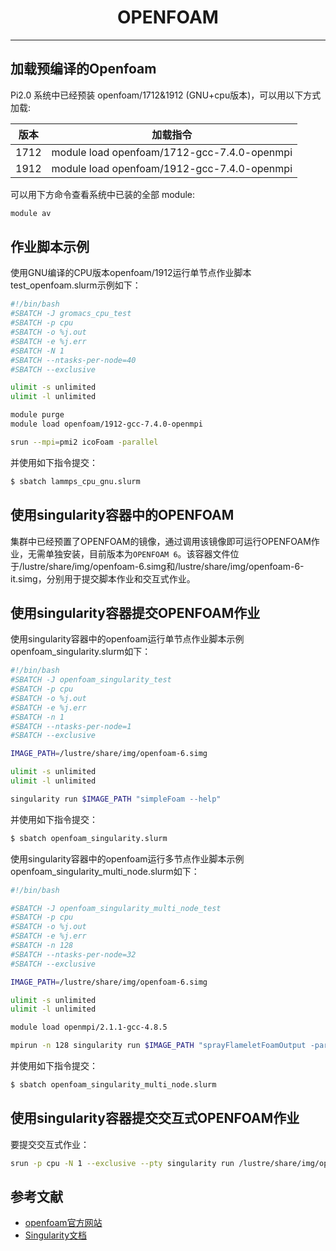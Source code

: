 # <center>OPENFOAM<center>

---------

## 加载预编译的Openfoam

Pi2.0 系统中已经预装 openfoam/1712&1912 (GNU+cpu版本)，可以用以下方式加载: 

版本|加载指令
---|:--:
1712| module load openfoam/1712-gcc-7.4.0-openmpi 
1912| module load openfoam/1912-gcc-7.4.0-openmpi

可以用下方命令查看系统中已装的全部 module:
```bash
module av
```

## 作业脚本示例

使用GNU编译的CPU版本openfoam/1912运行单节点作业脚本test_openfoam.slurm示例如下：

```bash
#!/bin/bash
#SBATCH -J gromacs_cpu_test
#SBATCH -p cpu
#SBATCH -o %j.out
#SBATCH -e %j.err
#SBATCH -N 1
#SBATCH --ntasks-per-node=40
#SBATCH --exclusive

ulimit -s unlimited
ulimit -l unlimited

module purge
module load openfoam/1912-gcc-7.4.0-openmpi

srun --mpi=pmi2 icoFoam -parallel
```

并使用如下指令提交：

```bash
$ sbatch lammps_cpu_gnu.slurm
```

## 使用singularity容器中的OPENFOAM

集群中已经预置了OPENFOAM的镜像，通过调用该镜像即可运行OPENFOAM作业，无需单独安装，目前版本为`OPENFOAM 6`。该容器文件位于/lustre/share/img/openfoam-6.simg和/lustre/share/img/openfoam-6-it.simg，分别用于提交脚本作业和交互式作业。

## 使用singularity容器提交OPENFOAM作业

使用singularity容器中的openfoam运行单节点作业脚本示例openfoam_singularity.slurm如下：

```bash
#!/bin/bash
#SBATCH -J openfoam_singularity_test
#SBATCH -p cpu
#SBATCH -o %j.out
#SBATCH -e %j.err
#SBATCH -n 1
#SBATCH --ntasks-per-node=1
#SBATCH --exclusive

IMAGE_PATH=/lustre/share/img/openfoam-6.simg

ulimit -s unlimited
ulimit -l unlimited

singularity run $IMAGE_PATH "simpleFoam --help"
```

并使用如下指令提交：

```bash
$ sbatch openfoam_singularity.slurm
```

使用singularity容器中的openfoam运行多节点作业脚本示例openfoam_singularity_multi_node.slurm如下：

```bash
#!/bin/bash

#SBATCH -J openfoam_singularity_multi_node_test
#SBATCH -p cpu
#SBATCH -o %j.out
#SBATCH -e %j.err
#SBATCH -n 128
#SBATCH --ntasks-per-node=32
#SBATCH --exclusive

IMAGE_PATH=/lustre/share/img/openfoam-6.simg

ulimit -s unlimited
ulimit -l unlimited

module load openmpi/2.1.1-gcc-4.8.5

mpirun -n 128 singularity run $IMAGE_PATH "sprayFlameletFoamOutput -parallel"
```

并使用如下指令提交：

```bash
$ sbatch openfoam_singularity_multi_node.slurm
```

## 使用singularity容器提交交互式OPENFOAM作业

要提交交互式作业：

```bash
srun -p cpu -N 1 --exclusive --pty singularity run /lustre/share/img/openfoam-6-it.simg
```

## 参考文献

- [openfoam官方网站](https://openfoam.org/)
- [Singularity文档](https://sylabs.io/guides/3.5/user-guide/)
